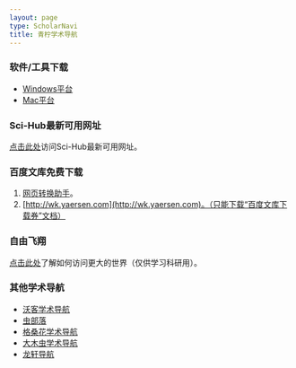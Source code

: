 ```yaml
---
layout: page
type: ScholarNavi
title: 青柠学术导航
---
```


### 软件/工具下载

- [Windows平台](https://iseex.github.io/tools/)
- [Mac平台](https://iseex.github.io/tools/)

### Sci-Hub最新可用网址

[点击此处](https://iseex.github.io/scihub/)访问Sci-Hub最新可用网址。

### 百度文库免费下载

1. [网页转换助手](http://www.html22.com/zh/)。
2. [http://wk.yaersen.com](http://wk.yaersen.com)。（只能下载“百度文库下载券”文档）

### 自由飞翔

[点击此处](https://iseex.github.io/gifts/)了解如何访问更大的世界（仅供学习科研用）。

### 其他学术导航

- [沃客学术导航](https://www.waysto.work)
- [虫部落](https://www.chongbuluo.com)
- [格桑花学术导航](http://www.20009.net)
- [大木虫学术导航](http://www.4243.net)
- [龙轩导航](http://ilxdh.com)

